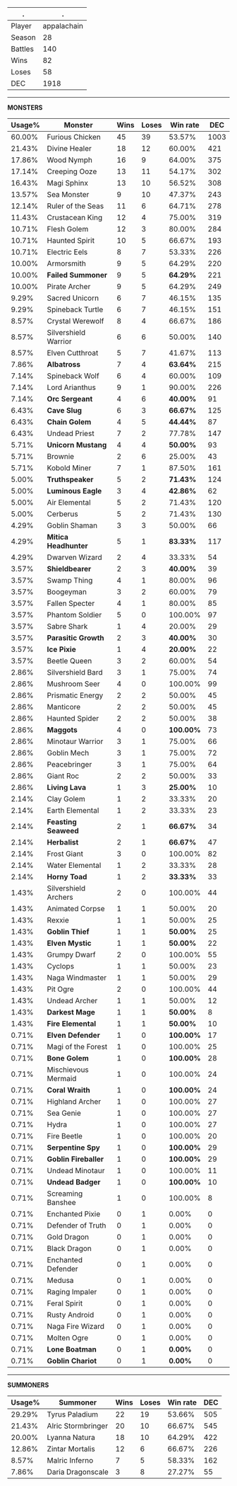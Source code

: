 .|.
|-|-
Player|appalachain
Season|28
Battles|140
Wins|82
Loses|58
DEC|1918

---
**MONSTERS**

Usage%|Monster|Wins|Loses|Win rate|DEC|
-|-|-|-|-|-|
60.00%|Furious Chicken|45|39|53.57%|1003|
21.43%|Divine Healer|18|12|60.00%|421|
17.86%|Wood Nymph|16|9|64.00%|375|
17.14%|Creeping Ooze|13|11|54.17%|302|
16.43%|Magi Sphinx|13|10|56.52%|308|
13.57%|Sea Monster|9|10|47.37%|243|
12.14%|Ruler of the Seas|11|6|64.71%|278|
11.43%|Crustacean King|12|4|75.00%|319|
10.71%|Flesh Golem|12|3|80.00%|284|
10.71%|Haunted Spirit|10|5|66.67%|193|
10.71%|Electric Eels|8|7|53.33%|226|
10.00%|Armorsmith|9|5|64.29%|220|
10.00%|**Failed Summoner**|9|5|**64.29%**|221|
10.00%|Pirate Archer|9|5|64.29%|249|
9.29%|Sacred Unicorn|6|7|46.15%|135|
9.29%|Spineback Turtle|6|7|46.15%|151|
8.57%|Crystal Werewolf|8|4|66.67%|186|
8.57%|Silvershield Warrior|6|6|50.00%|140|
8.57%|Elven Cutthroat|5|7|41.67%|113|
7.86%|**Albatross**|7|4|**63.64%**|215|
7.14%|Spineback Wolf|6|4|60.00%|109|
7.14%|Lord Arianthus|9|1|90.00%|226|
7.14%|**Orc Sergeant**|4|6|**40.00%**|91|
6.43%|**Cave Slug**|6|3|**66.67%**|125|
6.43%|**Chain Golem**|4|5|**44.44%**|87|
6.43%|Undead Priest|7|2|77.78%|147|
5.71%|**Unicorn Mustang**|4|4|**50.00%**|93|
5.71%|Brownie|2|6|25.00%|43|
5.71%|Kobold Miner|7|1|87.50%|161|
5.00%|**Truthspeaker**|5|2|**71.43%**|124|
5.00%|**Luminous Eagle**|3|4|**42.86%**|62|
5.00%|Air Elemental|5|2|71.43%|120|
5.00%|Cerberus|5|2|71.43%|130|
4.29%|Goblin Shaman|3|3|50.00%|66|
4.29%|**Mitica Headhunter**|5|1|**83.33%**|117|
4.29%|Dwarven Wizard|2|4|33.33%|54|
3.57%|**Shieldbearer**|2|3|**40.00%**|39|
3.57%|Swamp Thing|4|1|80.00%|96|
3.57%|Boogeyman|3|2|60.00%|79|
3.57%|Fallen Specter|4|1|80.00%|85|
3.57%|Phantom Soldier|5|0|100.00%|97|
3.57%|Sabre Shark|1|4|20.00%|29|
3.57%|**Parasitic Growth**|2|3|**40.00%**|30|
3.57%|**Ice Pixie**|1|4|**20.00%**|22|
3.57%|Beetle Queen|3|2|60.00%|54|
2.86%|Silvershield Bard|3|1|75.00%|74|
2.86%|Mushroom Seer|4|0|100.00%|99|
2.86%|Prismatic Energy|2|2|50.00%|45|
2.86%|Manticore|2|2|50.00%|45|
2.86%|Haunted Spider|2|2|50.00%|38|
2.86%|**Maggots**|4|0|**100.00%**|73|
2.86%|Minotaur Warrior|3|1|75.00%|66|
2.86%|Goblin Mech|3|1|75.00%|72|
2.86%|Peacebringer|3|1|75.00%|64|
2.86%|Giant Roc|2|2|50.00%|33|
2.86%|**Living Lava**|1|3|**25.00%**|10|
2.14%|Clay Golem|1|2|33.33%|20|
2.14%|Earth Elemental|1|2|33.33%|23|
2.14%|**Feasting Seaweed**|2|1|**66.67%**|34|
2.14%|**Herbalist**|2|1|**66.67%**|47|
2.14%|Frost Giant|3|0|100.00%|82|
2.14%|Water Elemental|1|2|33.33%|28|
2.14%|**Horny Toad**|1|2|**33.33%**|33|
1.43%|Silvershield Archers|2|0|100.00%|44|
1.43%|Animated Corpse|1|1|50.00%|20|
1.43%|Rexxie|1|1|50.00%|25|
1.43%|**Goblin Thief**|1|1|**50.00%**|25|
1.43%|**Elven Mystic**|1|1|**50.00%**|22|
1.43%|Grumpy Dwarf|2|0|100.00%|55|
1.43%|Cyclops|1|1|50.00%|23|
1.43%|Naga Windmaster|1|1|50.00%|29|
1.43%|Pit Ogre|2|0|100.00%|44|
1.43%|Undead Archer|1|1|50.00%|12|
1.43%|**Darkest Mage**|1|1|**50.00%**|8|
1.43%|**Fire Elemental**|1|1|**50.00%**|10|
0.71%|**Elven Defender**|1|0|**100.00%**|17|
0.71%|Magi of the Forest|1|0|100.00%|25|
0.71%|**Bone Golem**|1|0|**100.00%**|28|
0.71%|Mischievous Mermaid|1|0|100.00%|24|
0.71%|**Coral Wraith**|1|0|**100.00%**|24|
0.71%|Highland Archer|1|0|100.00%|27|
0.71%|Sea Genie|1|0|100.00%|27|
0.71%|Hydra|1|0|100.00%|27|
0.71%|Fire Beetle|1|0|100.00%|20|
0.71%|**Serpentine Spy**|1|0|**100.00%**|29|
0.71%|**Goblin Fireballer**|1|0|**100.00%**|29|
0.71%|Undead Minotaur|1|0|100.00%|11|
0.71%|**Undead Badger**|1|0|**100.00%**|10|
0.71%|Screaming Banshee|1|0|100.00%|8|
0.71%|Enchanted Pixie|0|1|0.00%|0|
0.71%|Defender of Truth|0|1|0.00%|0|
0.71%|Gold Dragon|0|1|0.00%|0|
0.71%|Black Dragon|0|1|0.00%|0|
0.71%|Enchanted Defender|0|1|0.00%|0|
0.71%|Medusa|0|1|0.00%|0|
0.71%|Raging Impaler|0|1|0.00%|0|
0.71%|Feral Spirit|0|1|0.00%|0|
0.71%|Rusty Android|0|1|0.00%|0|
0.71%|Naga Fire Wizard|0|1|0.00%|0|
0.71%|Molten Ogre|0|1|0.00%|0|
0.71%|**Lone Boatman**|0|1|**0.00%**|0|
0.71%|**Goblin Chariot**|0|1|**0.00%**|0|

---
**SUMMONERS**

Usage%|Summoner|Wins|Loses|Win rate|DEC|
-|-|-|-|-|-|
29.29%|Tyrus Paladium|22|19|53.66%|505|
21.43%|Alric Stormbringer|20|10|66.67%|545|
20.00%|Lyanna Natura|18|10|64.29%|422|
12.86%|Zintar Mortalis|12|6|66.67%|226|
8.57%|Malric Inferno|7|5|58.33%|162|
7.86%|Daria Dragonscale|3|8|27.27%|55|
